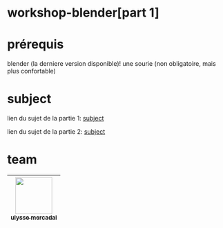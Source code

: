 # workshop-blender[part 1]

# prérequis
blender (la derniere version disponible)!
une sourie (non obligatoire, mais plus confortable)

# subject
lien du sujet de la partie 1: [subject](https://github.com/ulysse-mercadal/workshop_blender-part-1-/blob/main/subject_part_1.md)

lien du sujet de la partie 2: [subject](https://github.com/ulysse-mercadal/workshop_blender-part-1-/blob/main/subject_part_2.md)

# team
| [<img src="https://avatars.githubusercontent.com/u/146720787?v=4" width=85><br><sub>ulysse mercadal</sub>](https://github.com/ulysse-mercadal)
| :------------: |
